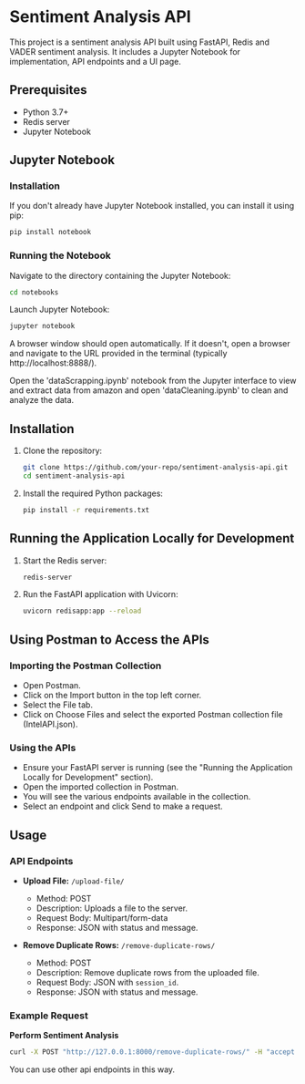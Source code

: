 # Sentiment Analysis API

This project is a sentiment analysis API built using FastAPI, Redis and VADER sentiment analysis. It includes a Jupyter Notebook for implementation, API endpoints and a UI page.

## Prerequisites

- Python 3.7+
- Redis server
- Jupyter Notebook

## Jupyter Notebook

### Installation

If you don't already have Jupyter Notebook installed, you can install it using pip:

```sh
pip install notebook
```

### Running the Notebook

Navigate to the directory containing the Jupyter Notebook:

```sh
cd notebooks
```

Launch Jupyter Notebook:
```sh
jupyter notebook
```
A browser window should open automatically. If it doesn't, open a browser and navigate to the URL provided in the terminal (typically http://localhost:8888/).

Open the 'dataScrapping.ipynb' notebook from the Jupyter interface to view and extract data from amazon and open 'dataCleaning.ipynb' to clean and analyze the data.


## Installation

1. Clone the repository:

    ```sh
    git clone https://github.com/your-repo/sentiment-analysis-api.git
    cd sentiment-analysis-api
    ```

2. Install the required Python packages:

    ```sh
    pip install -r requirements.txt
    ```

## Running the Application Locally for Development

1. Start the Redis server:

    ```sh
    redis-server
    ```

2. Run the FastAPI application with Uvicorn:

    ```sh
    uvicorn redisapp:app --reload
    ```
## Using Postman to Access the APIs

### Importing the Postman Collection
- Open Postman.
- Click on the Import button in the top left corner.
- Select the File tab.
- Click on Choose Files and select the exported Postman collection file (IntelAPI.json).

### Using the APIs
- Ensure your FastAPI server is running (see the "Running the Application Locally for Development" section).
- Open the imported collection in Postman.
- You will see the various endpoints available in the collection.
- Select an endpoint and click Send to make a request.

## Usage

### API Endpoints

- **Upload File:** `/upload-file/`
    - Method: POST
    - Description: Uploads a file to the server.
    - Request Body: Multipart/form-data
    - Response: JSON with status and message.

- **Remove Duplicate Rows:** `/remove-duplicate-rows/`
    - Method: POST
    - Description: Remove duplicate rows from the uploaded file.
    - Request Body: JSON with `session_id`.
    - Response: JSON with status and message.

### Example Request

**Perform Sentiment Analysis**

```sh
curl -X POST "http://127.0.0.1:8000/remove-duplicate-rows/" -H "accept: application/json" -H "Content-Type: application/json" -d '{"session_id": "your_session_id"}'
```

You can use other api endpoints in this way.
